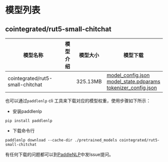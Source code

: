 #  模型列表

## cointegrated/rut5-small-chitchat

| 模型名称 | 模型介绍 | 模型大小  | 模型下载 |
| --- | --- | --- | --- |
|cointegrated/rut5-small-chitchat|  | 325.13MB | [model_config.json](https://bj.bcebos.com/paddlenlp/models/community/cointegrated/rut5-small-chitchat/model_config.json)<br>[model_state.pdparams](https://bj.bcebos.com/paddlenlp/models/community/cointegrated/rut5-small-chitchat/model_state.pdparams)<br>[tokenizer_config.json](https://bj.bcebos.com/paddlenlp/models/community/cointegrated/rut5-small-chitchat/tokenizer_config.json) |

也可以通过`paddlenlp` cli 工具来下载对应的模型权重，使用步骤如下所示：

* 安装paddlenlp

```shell
pip install paddlenlp
```

* 下载命令行

```shell
paddlenlp download --cache-dir ./pretrained_models cointegrated/rut5-small-chitchat
```

有任何下载的问题都可以到[PaddleNLP](https://github.com/PaddlePaddle/PaddleNLP)中发Issue提问。